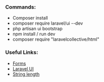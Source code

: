 <h3>Commands:</h3>
<ul>
    <li>Composer install</li>
    <li>composer require laravel/ui --dev</li>
    <li>php artisan ui bootstrap</li>
    <li>npm install / run dev</li>
    <li>composer require "laravelcollective/html"</li>
</ul>

<h3>Useful Links:</h3>
<ul>
    <li><a href = "https://laravelcollective.com/docs/5.2/html">Forms</a></li>
    <li><a href = "https://laravel.com/docs/6.x/frontend">Laravel UI</a></li>
    <li><a href = "https://laravel-news.com/laravel-5-4-key-too-long-error">String length</a></li>
</ul>
